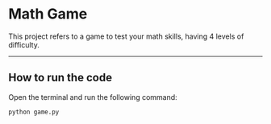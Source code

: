 # **Math Game**

This project refers to a game to test your math skills, having 4 levels of difficulty.

---
## **How to run the code**

Open the terminal and run the following command:

```
python game.py
```